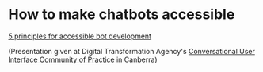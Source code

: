 # How to make chatbots accessible

[5 principles for accessible bot development](https://www.slideshare.net/RossMullen2/making-chatbots-accessible-dta-108752969)

(Presentation given at Digital Transformation Agency's [Conversational User Interface Community of Practice](https://www.dta.gov.au/help-and-advice/communities-practice#conversational-user-interface-community) in Canberra)
